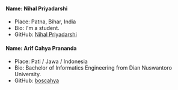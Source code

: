 #### Name: Nihal Priyadarshi
- Place: Patna, Bihar, India
- Bio: I'm a student.
- GitHub: [Nihal Priyadarshi](https://github.com/Nihal-Priyadarshi)

#### Name: Arif Cahya Prananda
- Place: Pati / Jawa / Indonesia
- Bio: Bachelor of Informatics Engineering from Dian Nuswantoro University.
- GitHub: [boscahya](https://github.com/boscahya)
